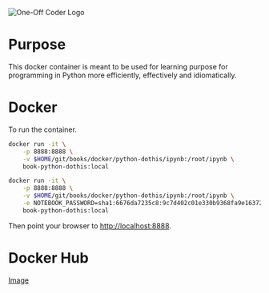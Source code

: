 ![One-Off Coder Logo](../logo.png "One-Off Coder")

# Purpose

This docker container is meant to be used for learning purpose for programming in Python more efficiently, effectively and idiomatically.

# Docker

To run the container.

```bash
docker run -it \
    -p 8888:8888 \
    -v $HOME/git/books/docker/python-dothis/ipynb:/root/ipynb \
    book-python-dothis:local

docker run -it \
    -p 8888:8888 \
    -v $HOME/git/books/docker/python-dothis/ipynb:/root/ipynb \
    -e NOTEBOOK_PASSWORD=sha1:6676da7235c8:9c7d402c01e330b9368fa9e1637233748be11cc5 \
    book-python-dothis:local
```

Then point your browser to [http://localhost:8888](http://localhost:8888).

# Docker Hub

[Image](https://hub.docker.com/r/oneoffcoder/book-python-dothis)
